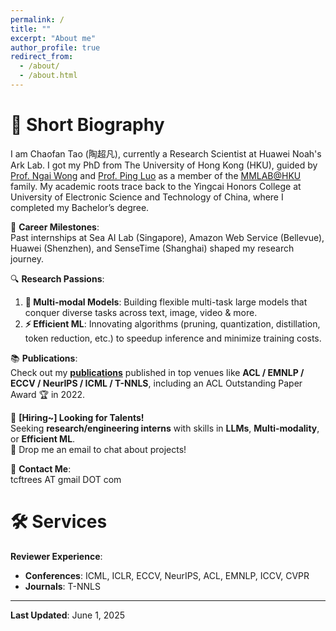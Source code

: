 ```yaml
---  
permalink: /  
title: ""  
excerpt: "About me"  
author_profile: true  
redirect_from:  
  - /about/  
  - /about.html  
---  
```



# 🌟 Short Biography  
I am Chaofan Tao (陶超凡), currently a Research Scientist at Huawei Noah's Ark Lab. I got my PhD from The University of Hong Kong (HKU), guided by [Prof. Ngai Wong](https://www.eee.hku.hk/~nwong/) and [Prof. Ping Luo](http://luoping.me/) as a member of the [MMLAB@HKU](https://mmlab.hk/) family. My academic roots trace back to the Yingcai Honors College at University of Electronic Science and Technology of China, where I completed my Bachelor’s degree.  <br>


🌱 **Career Milestones**:  
Past internships at Sea AI Lab (Singapore), Amazon Web Service (Bellevue), Huawei (Shenzhen), and SenseTime (Shanghai) shaped my research journey.  <br>


🔍 **Research Passions**:  
1. **📱 Multi-modal Models**: Building flexible multi-task large models that conquer diverse tasks across text, image, video & more.  
2. **⚡ Efficient ML**: Innovating algorithms (pruning, quantization, distillation, token reduction, etc.) to speedup inference and minimize training costs.  <br>


📚 **Publications**:  
Check out my [**publications**](https://scholar.google.com/citations?hl=en&view_op=list_works&gmla=AJsN-F5DfisY6qynQkPPreVmBlpCYV8WALf-n4aVHphvfHF9GAmm2cYErmRxuXccCwkrSglgJN4L6s2t4Cn5Ei6r5jEfLOvnoA&user=gjmfLroAAAAJ) published in top venues like **ACL / EMNLP / ECCV / NeurIPS / ICML / T-NNLS**, including an ACL  Outstanding Paper Award 🏆 in 2022.  <br>


🚀 **[Hiring~] Looking for Talents!**  
Seeking **research/engineering interns** with skills in **LLMs**, **Multi-modality**, or **Efficient ML**.  
💬 Drop me an email to chat about projects!  <br>


📩 **Contact Me**:  
tcftrees AT gmail DOT com  <br>


# 🛠️ Services  
**Reviewer Experience**:  
- **Conferences**: ICML, ICLR, ECCV, NeurIPS, ACL, EMNLP, ICCV, CVPR  
- **Journals**: T-NNLS  


---  
**Last Updated**: June 1, 2025  